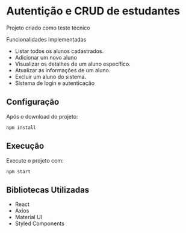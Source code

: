 # Autentição e CRUD de estudantes

Projeto criado como teste técnico 

Funcionalidades implementadas

- Listar todos os alunos cadastrados.
- Adicionar um novo aluno
- Visualizar os detalhes de um aluno específico.
- Atualizar as informações de um aluno.
- Excluir um aluno do sistema.
- Sistema de login e autenticação

## Configuração

Após o download do projeto:

`npm install`

## Execução 

Execute o projeto com:

`npm start`

## Bibliotecas Utilizadas
- React
- Axios
- Material UI
- Styled Components
